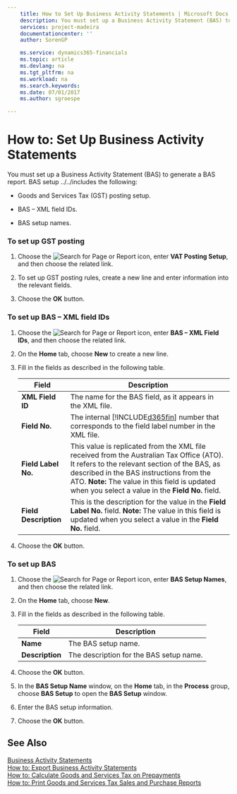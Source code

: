```yaml
---
    title: How to Set Up Business Activity Statements | Microsoft Docs
    description: You must set up a Business Activity Statement (BAS) to generate a BAS report. BAS setup ../../includes the following:
    services: project-madeira
    documentationcenter: ''
    author: SorenGP

    ms.service: dynamics365-financials
    ms.topic: article
    ms.devlang: na
    ms.tgt_pltfrm: na
    ms.workload: na
    ms.search.keywords:
    ms.date: 07/01/2017
    ms.author: sgroespe

---
```

# How to: Set Up Business Activity Statements
You must set up a Business Activity Statement (BAS) to generate a BAS report. BAS setup ../../includes the following:  
  
-   Goods and Services Tax (GST) posting setup.  
  
-   BAS – XML field IDs.  
  
-   BAS setup names.  
  
### To set up GST posting  
  
1.  Choose the ![Search for Page or Report](media/ui-search/search_small.png "Search for Page or Report icon") icon, enter **VAT Posting Setup**, and then choose the related link.  
  
2.  To set up GST posting rules, create a new line and enter information into the relevant fields.  
  
3.  Choose the **OK** button.  
  
### To set up BAS – XML field IDs  
  
1.  Choose the ![Search for Page or Report](media/ui-search/search_small.png "Search for Page or Report icon") icon, enter **BAS – XML Field IDs**, and then choose the related link.  
  
2.  On the **Home** tab, choose **New** to create a new line.  
  
3.  Fill in the fields as described in the following table.  
  
    |Field|Description|  
    |---------------------------------|---------------------------------------|  
    |**XML Field ID**|The name for the BAS field, as it appears in the XML file.|  
    |**Field No.**|The internal [!INCLUDE[d365fin](includes/d365fin_md.md)] number that corresponds to the field label number in the XML file.|  
    |**Field Label No.**|This value is replicated from the XML file received from the Australian Tax Office (ATO). It refers to the relevant section of the BAS, as described in the BAS instructions from the ATO. **Note:**  The value in this field is updated when you select a value in the **Field No.** field.|  
    |**Field Description**|This is the description for the value in the **Field Label No.** field. **Note:**  The value in this field is updated when you select a value in the **Field No.** field.|  
  
4.  Choose the **OK** button.  
  
### To set up BAS  
  
1.  Choose the ![Search for Page or Report](media/ui-search/search_small.png "Search for Page or Report icon") icon, enter **BAS Setup Names**, and then choose the related link.  
  
2.  On the **Home** tab, choose **New**.  
  
3.  Fill in the fields as described in the following table.  
  
    |Field|Description|  
    |---------------------------------|---------------------------------------|  
    |**Name**|The BAS setup name.|  
    |**Description**|The description for the BAS setup name.|  
  
4.  Choose the **OK** button.  
  
5.  In the **BAS Setup Name** window, on the **Home** tab, in the **Process** group, choose **BAS Setup** to open the **BAS Setup** window.  
  
6.  Enter the BAS setup information.  
  
7.  Choose the **OK** button.  
  
## See Also  
 [Business Activity Statements](business-activity-statements.md)   
 [How to: Export Business Activity Statements](how-to-export-business-activity-statements.md)   
 [How to: Calculate Goods and Services Tax on Prepayments](how-to-calculate-goods-and-services-tax-on-prepayments.md)   
 [How to: Print Goods and Services Tax Sales and Purchase Reports](how-to-print-goods-and-services-tax-sales-and-purchase-reports.md)